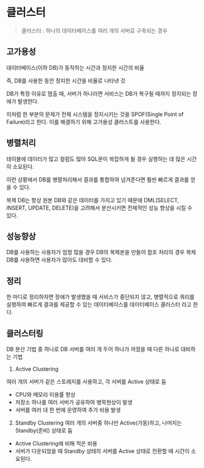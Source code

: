 # 클러스터

> 클러스터 : 하나의 데이터베이스를 여러 개의 서버로 구축되는 경우

## 고가용성

데이터베이스(이하 DB)가 동작하는 시간과 정지한 시간의 비율

즉, DB를 사용한 동안 정지한 시간을 비율로 나타낸 것

DB가 특정 이유로 멈출 때, 서버가 하나라면 서비스는 DB가 복구될 때까지 정지되는 장애가 발생한다.

이처럼 한 부분의 문제가 전체 시스템을 정지시키는 것을 SPOF(Single Point of Failure)라고 한다. 이를 해결하기 위해 고가용성 클러스트를 사용한다.


## 병렬처리

테이블에 데이터가 많고 컬럼도 많아 SQL문이 복잡하게 될 경우 실행하는 데 많은 시간이 소요된다.

이런 상황에서 DB를 병렬처리해서 결과를 통합하여 넘겨준다면 훨씬 빠르게 결과를 얻을 수 있다.

복제 DB는 항상 원본 DB와 같은 데이터를 가지고 있기 때문에 DML(SELECT, INSERT, UPDATE, DELETE)을 고려해서 분산시키면 전체적인 성능 향상을 시킬 수 있다.

## 성능향상

DB를 사용하는 사용자가 엄청 많을 경우
DB의 복제본을 만들어 참조 처리의 경우 복제 DB를 사용하면 사용자가 많아도 대비할 수 있다.

## 정리 

한 마디로 정리하자면 장애가 발생했을 때 서비스가 중단되지 않고, 병렬적으로 쿼리를 실행하여 빠르게 결과를 제공할 수 있는 데이터베이스를 데이터베이스 클러스터 라고 한다.

## 클러스터링

DB 분산 기법 중 하나로 DB 서버를 여러 개 두어 하나가 꺼졌을 때 다른 하나로 대비하는 기법

1) Active Clustering

여러 개의 서버가 같은 스토레지를 사용하고, 각 서버를 Active 상태로 둠

- CPU와 메모리 이용률 향상
- 저장소 하나를 여러 서버가 공유하여 병목현상이 발생
- 서버를 여러 대 한 번에 운영하여 추가 비용 발생

2) Standby Clustering
여러 개의 서버중 하나만 Active(가동)하고, 나머지는 Standby(준비) 상태로 둠

- Active Clustering에 비해 적은 비용
- 서버가 다운되었을 때 Standby 상태의 서버를 Active 상태로 전환할 때 시간이 소요된다.